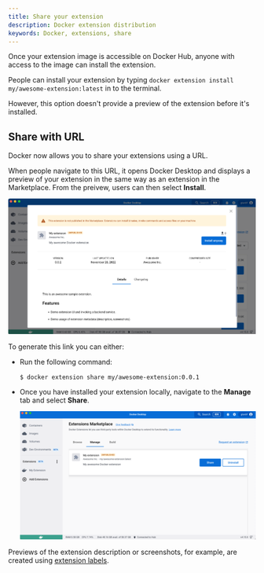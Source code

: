 ```yaml
---
title: Share your extension
description: Docker extension distribution
keywords: Docker, extensions, share
---
```


Once your extension image is accessible on Docker Hub, anyone with access to the image can install the extension.

People can install your extension by typing `docker extension install my/awesome-extension:latest` in to the terminal. 

However, this option doesn't provide a preview of the extension before it's installed. 

## Share with URL

Docker now allows you to share your extensions using a URL. 

When people navigate to this URL, it opens Docker Desktop and displays a preview of your extension in the same way as an extension in the Marketplace. From the preivew, users can then select **Install**.

![Navigate to extension link](images/open-share.PNG)

To generate this link you can either:

- Run the following command:

    ```console
    $ docker extension share my/awesome-extension:0.0.1
    ```

- Once you have installed your extension locally, navigate to the **Manage** tab and select **Share**.

    ![Share button](images/list-preview.png)


Previews of the extension description or screenshots, for example, are created using [extension labels](labels.md).
